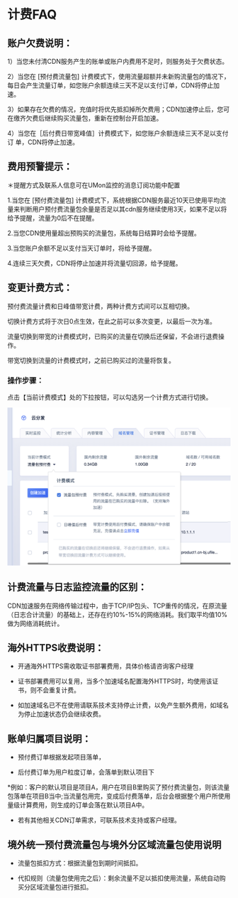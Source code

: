 # 计费FAQ

## **账户欠费说明：**

1）当您未付清CDN服务产生的账单或账户内费用不足时，则服务处于欠费状态。

2）当您在  [预付费流量包]  计费模式下，使用流量超额并未新购流量包的情况下，每日会产生流量订单，如您账户余额连续三天不足以支付订单，CDN将停止加速。

3）如果存在欠费的情况，充值时将优先抵扣掉所欠费用；CDN加速停止后，您可在缴齐欠费后继续购买流量包，重新在控制台开启加速。

4）当您在［后付费日带宽峰值］计费模式下，如您账户余额连续三天不足以支付订 单，CDN将停止加速。

## **费用预警提示：**

<span class="underline">＊提醒方式及联系人信息可在UMon监控的消息订阅功能中配置</span>

1.当您在  [预付费流量包]  计费模式下，系统根据CDN服务最近10天已使用平均流量来判断用户预付费流量包余量是否足以其cdn服务继续使用3天，如果不足以将给予提醒，流量为0后不在提醒。

2.当您CDN使用量超出预购买的流量包，系统每日结算时会给予提醒。

3.当您账户余额不足以支付当天订单时，将给予提醒。

4.连续三天欠费，CDN将停止加速并将流量切回源，给予提醒。

## **变更计费方式：**

预付费流量计费和日峰值带宽计费，两种计费方式间可以互相切换。

切换计费方式将于次日0点生效，在此之前可以多次变更，以最后一次为准。

流量切换到带宽的计费模式时，已购买的流量在切换后还保留，不会进行退费操作。

带宽切换到流量的计费模式时，之前已购买过的流量将恢复。

### 操作步骤：

点击【当前计费模式】处的下拉按钮，可以勾选另一个计费方式进行切换。

![image-20191205141425049](../images/image-20191205141425049.png)



## **计费流量与日志监控流量的区别：**

CDN加速服务在网络传输过程中，由于TCP/IP包头、TCP重传的情况，在原流量（日志合计流量）的基础上，还存在约10%-15%的网络消耗。我们取平均值10%做为网络消耗统计。

## **海外HTTPS收费说明：**

* 开通海外HTTPS需收取证书部署费用，具体价格请咨询客户经理

* 证书部署费用可以复用，当多个加速域名配置海外HTTPS时，均使用该证书，则不会重复计费。

* 如加速域名已不在使用请联系技术支持停止计费，以免产生额外费用，如域名为停止加速状态仍会继续收费。

## **账单归属项目说明：**

* 预付费订单根据发起项目落单，

* 后付费订单为用户粒度订单，会落单到默认项目下

*例如：客户的默认项目是项目A，用户在项目B里购买了预付费流量包，则该流量包落单在项目B当中;当流量包用完，变成后付费落单，后台会根据整个用户所使用量级计算费用，则生成的订单会落在默认项目A中。

* 若有其他相关CDN订单需求，可联系技术支持或客户经理。

## **境外统一预付费流量包与境外分区域流量包使用说明**

* 流量包抵扣方式：根据流量包到期时间抵扣。
  
* 代扣规则（流量包使用完之后）：剩余流量不足以抵扣使用流量，系统自动购买分区域流量包进行抵扣。


